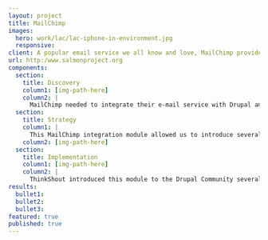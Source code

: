```yaml
---
layout: project
title: MailChimp
images:
  hero: work/lac/lac-iphone-in-environment.jpg
  responsive:
client: A popular email service we all know and love, MailChimp provides users with fresh, responsive tools to create eye-catching email campaigns. We thought that same robust functionality would really fly in Drupal, so in collaboration with MailChimp, we set out to unite MailChimp and Drupal. The result was the flagship MailChimp Drupal integration module that allowed Drupal-site maintainers to capture emails and organize them with ease. We’re now working on their exciting e-mail transaction service, Mandrill.
url: http:/www.salmonproject.org
components:
  section:
    title: Discovery
    column1: [img-path-here]
    column2: |
      MailChimp needed to integrate their e-mail service with Drupal and we thought it just made sense to combine these two good-looking, user-friendly platforms. This integration module needed to do more than connect the two. It needed to improve upon the existing system.
  section:
    title: Strategy
    column1: |
      This MailChimp integration module allowed us to introduce several great features to Drupal. The module allows visitors to subscribe to MailChimp during site registration while administrators on the back end can create mail lists, sort the captured data, manage their campaigns, and even track anonymous users.  
    column2: [img-path-here]
  section:
    title: Implementation
    column1: [img-path-here]
    column2: |
      ThinkShout introduced this module to the Drupal Community several years ago and continues to maintain it. It works beautifully with our Mandrill module, providing modern analytics, spam compliance features, and a reliable transactional e-mail system. 
results:
  bullet1: 
  bullet2: 
  bullet3: 
featured: true
published: true
---
```



